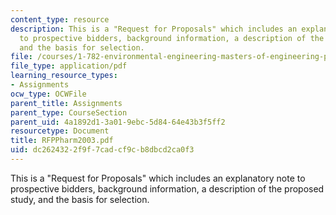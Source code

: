 ```yaml
---
content_type: resource
description: This is a "Request for Proposals" which includes an explanatory note
  to prospective bidders, background information, a description of the proposed study,
  and the basis for selection.
file: /courses/1-782-environmental-engineering-masters-of-engineering-project-fall-2003-spring-2004/dc2624322f9f7cadcf9cb8dbcd2ca0f3_RFPPharm2003.pdf
file_type: application/pdf
learning_resource_types:
- Assignments
ocw_type: OCWFile
parent_title: Assignments
parent_type: CourseSection
parent_uid: 4a1892d1-3a01-9ebc-5d84-64e43b3f5ff2
resourcetype: Document
title: RFPPharm2003.pdf
uid: dc262432-2f9f-7cad-cf9c-b8dbcd2ca0f3
---
```

This is a "Request for Proposals" which includes an explanatory note to prospective bidders, background information, a description of the proposed study, and the basis for selection.

